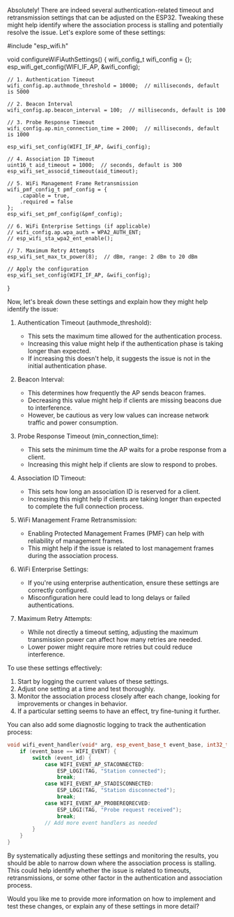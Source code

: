  Absolutely! There are indeed several authentication-related timeout and retransmission settings that can be adjusted on the ESP32. Tweaking these might help identify where the association process is stalling and potentially resolve the issue. Let's explore some of these settings:



<antArtifact identifier="wifi-auth-settings" type="application/vnd.ant.code" language="cpp" title="ESP32 WiFi Authentication Settings">
#include "esp_wifi.h"

void configureWiFiAuthSettings() {
    wifi_config_t wifi_config = {};
    esp_wifi_get_config(WIFI_IF_AP, &wifi_config);

    // 1. Authentication Timeout
    wifi_config.ap.authmode_threshold = 10000;  // milliseconds, default is 5000

    // 2. Beacon Interval
    wifi_config.ap.beacon_interval = 100;  // milliseconds, default is 100

    // 3. Probe Response Timeout
    wifi_config.ap.min_connection_time = 2000;  // milliseconds, default is 1000

    esp_wifi_set_config(WIFI_IF_AP, &wifi_config);

    // 4. Association ID Timeout
    uint16_t aid_timeout = 1000;  // seconds, default is 300
    esp_wifi_set_associd_timeout(aid_timeout);

    // 5. WiFi Management Frame Retransmission
    wifi_pmf_config_t pmf_config = {
        .capable = true,
        .required = false
    };
    esp_wifi_set_pmf_config(&pmf_config);

    // 6. WiFi Enterprise Settings (if applicable)
    // wifi_config.ap.wpa_auth = WPA2_AUTH_ENT;
    // esp_wifi_sta_wpa2_ent_enable();

    // 7. Maximum Retry Attempts
    esp_wifi_set_max_tx_power(8);  // dBm, range: 2 dBm to 20 dBm

    // Apply the configuration
    esp_wifi_set_config(WIFI_IF_AP, &wifi_config);
}
</antArtifact>

Now, let's break down these settings and explain how they might help identify the issue:

1. Authentication Timeout (authmode_threshold):
   - This sets the maximum time allowed for the authentication process.
   - Increasing this value might help if the authentication phase is taking longer than expected.
   - If increasing this doesn't help, it suggests the issue is not in the initial authentication phase.

2. Beacon Interval:
   - This determines how frequently the AP sends beacon frames.
   - Decreasing this value might help if clients are missing beacons due to interference.
   - However, be cautious as very low values can increase network traffic and power consumption.

3. Probe Response Timeout (min_connection_time):
   - This sets the minimum time the AP waits for a probe response from a client.
   - Increasing this might help if clients are slow to respond to probes.

4. Association ID Timeout:
   - This sets how long an association ID is reserved for a client.
   - Increasing this might help if clients are taking longer than expected to complete the full connection process.

5. WiFi Management Frame Retransmission:
   - Enabling Protected Management Frames (PMF) can help with reliability of management frames.
   - This might help if the issue is related to lost management frames during the association process.

6. WiFi Enterprise Settings:
   - If you're using enterprise authentication, ensure these settings are correctly configured.
   - Misconfiguration here could lead to long delays or failed authentications.

7. Maximum Retry Attempts:
   - While not directly a timeout setting, adjusting the maximum transmission power can affect how many retries are needed.
   - Lower power might require more retries but could reduce interference.

To use these settings effectively:

1. Start by logging the current values of these settings.
2. Adjust one setting at a time and test thoroughly.
3. Monitor the association process closely after each change, looking for improvements or changes in behavior.
4. If a particular setting seems to have an effect, try fine-tuning it further.

You can also add some diagnostic logging to track the authentication process:

```cpp
void wifi_event_handler(void* arg, esp_event_base_t event_base, int32_t event_id, void* event_data) {
    if (event_base == WIFI_EVENT) {
        switch (event_id) {
            case WIFI_EVENT_AP_STACONNECTED:
                ESP_LOGI(TAG, "Station connected");
                break;
            case WIFI_EVENT_AP_STADISCONNECTED:
                ESP_LOGI(TAG, "Station disconnected");
                break;
            case WIFI_EVENT_AP_PROBEREQRECVED:
                ESP_LOGI(TAG, "Probe request received");
                break;
            // Add more event handlers as needed
        }
    }
}
```

By systematically adjusting these settings and monitoring the results, you should be able to narrow down where the association process is stalling. This could help identify whether the issue is related to timeouts, retransmissions, or some other factor in the authentication and association process.

Would you like me to provide more information on how to implement and test these changes, or explain any of these settings in more detail?
